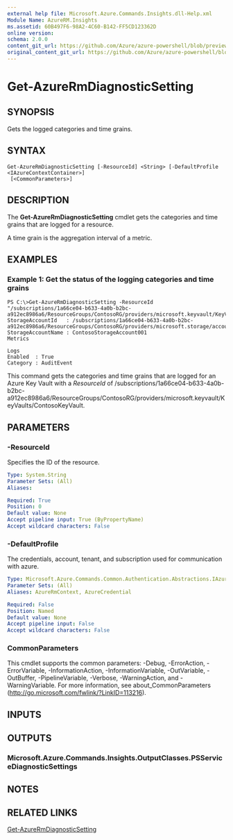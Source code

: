 ```yaml
---
external help file: Microsoft.Azure.Commands.Insights.dll-Help.xml
Module Name: AzureRM.Insights
ms.assetid: 60B497F6-98A2-4C60-B142-FF5CD123362D
online version:
schema: 2.0.0
content_git_url: https://github.com/Azure/azure-powershell/blob/preview/src/ResourceManager/Insights/Commands.Insights/help/Get-AzureRmDiagnosticSetting.md
original_content_git_url: https://github.com/Azure/azure-powershell/blob/preview/src/ResourceManager/Insights/Commands.Insights/help/Get-AzureRmDiagnosticSetting.md
---
```


# Get-AzureRmDiagnosticSetting

## SYNOPSIS
Gets the logged categories and time grains.

## SYNTAX

```
Get-AzureRmDiagnosticSetting [-ResourceId] <String> [-DefaultProfile <IAzureContextContainer>]
 [<CommonParameters>]
```

## DESCRIPTION
The **Get-AzureRmDiagnosticSetting** cmdlet gets the categories and time grains that are logged for a resource.

A time grain is the aggregation interval of a metric.

## EXAMPLES

### Example 1: Get the status of the logging categories and time grains
```
PS C:\>Get-AzureRmDiagnosticSetting -ResourceId "/subscriptions/1a66ce04-b633-4a0b-b2bc-a912ec8986a6/ResourceGroups/ContosoRG/providers/microsoft.keyvault/KeyVaults/ContosoKeyVault"
StorageAccountId   : /subscriptions/1a66ce04-b633-4a0b-b2bc-a912ec8986a6/ResourceGroups/ContosoRG/providers/microsoft.storage/accounts/ContosoStorageAccount
StorageAccountName : ContosoStorageAccount001
Metrics

Logs
Enabled  : True
Category : AuditEvent
```

This command gets the categories and time grains that are logged for an Azure Key Vault with a *ResourceId* of /subscriptions/1a66ce04-b633-4a0b-b2bc-a912ec8986a6/ResourceGroups/ContosoRG/providers/microsoft.keyvault/KeyVaults/ContosoKeyVault.

## PARAMETERS

### -ResourceId
Specifies the ID of the resource.

```yaml
Type: System.String
Parameter Sets: (All)
Aliases: 

Required: True
Position: 0
Default value: None
Accept pipeline input: True (ByPropertyName)
Accept wildcard characters: False
```

### -DefaultProfile
The credentials, account, tenant, and subscription used for communication with azure.

```yaml
Type: Microsoft.Azure.Commands.Common.Authentication.Abstractions.IAzureContextContainer
Parameter Sets: (All)
Aliases: AzureRmContext, AzureCredential

Required: False
Position: Named
Default value: None
Accept pipeline input: False
Accept wildcard characters: False
```

### CommonParameters
This cmdlet supports the common parameters: -Debug, -ErrorAction, -ErrorVariable, -InformationAction, -InformationVariable, -OutVariable, -OutBuffer, -PipelineVariable, -Verbose, -WarningAction, and -WarningVariable. For more information, see about_CommonParameters (<http://go.microsoft.com/fwlink/?LinkID=113216>).

## INPUTS

## OUTPUTS

### Microsoft.Azure.Commands.Insights.OutputClasses.PSServiceDiagnosticSettings

## NOTES

## RELATED LINKS

[Get-AzureRmDiagnosticSetting](./Get-AzureRmDiagnosticSetting.md)


